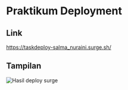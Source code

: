 # Praktikum Deployment
## Link
https://taskdeploy-salma_nuraini.surge.sh/
## Tampilan
![Hasil deploy surge](https://user-images.githubusercontent.com/79805395/195565311-ce2570c0-e916-4786-8b76-183d41086591.png)
